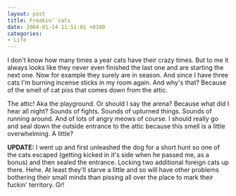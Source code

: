 ```yaml
---
layout: post
title: Freakin' cats
date: 2004-01-14 11:51:01 +0100
categories:
- Life
---
```

I don't know how many times a year cats have their crazy times. But to me it always looks like they never even finished the last one and are starting the next one. Now for example they surely are in season. And since I have three cats I'm burning incense sticks in my room again. And why's that? Because of the smell of cat piss that comes down from the attic.

The attic! Aka the playground. Or should I say the arena? Because what did I hear all night? Sounds of fights. Sounds of upturned things. Sounds of running around. And of lots of angry meows of course. I should really go and seal down the outside entrance to the attic because this smell is a little overwhelming. A little?

<b>UPDATE:</b> I went up and first unleashed the dog for a short hunt so one of the cats escaped (getting kicked in it's side when he passed me, as a bonus) and then sealed the entrance. Locking two additional foreign cats up there. Hehe. At least they'll starve a little and so will have other problems bothering their small minds than pissing all over the place to mark their fuckin' territory. Gr!

